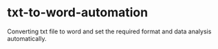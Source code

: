# txt-to-word-automation
Converting txt file to word and set the required format and data analysis automatically.
